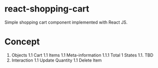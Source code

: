 # react-shopping-cart
Simple shopping cart component implemented with React JS.

# Concept
1. Objects
1.1 Cart
1.1 Items
1.1 Meta-information
1.1.1 Total
1 States
1.1. TBD
1. Interaction
1.1 Update Quantity
1.1 Delete Item

